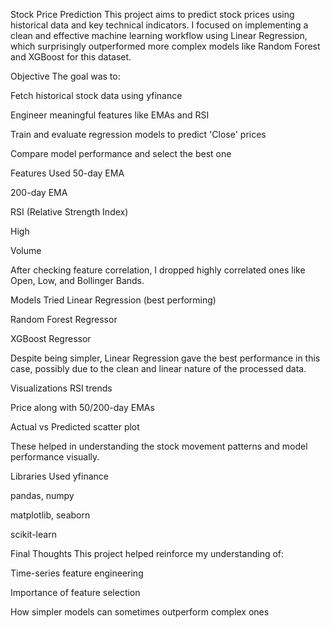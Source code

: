 Stock Price Prediction
This project aims to predict stock prices using historical data and key technical indicators. I focused on implementing a clean and effective machine learning workflow using Linear Regression, which surprisingly outperformed more complex models like Random Forest and XGBoost for this dataset.

Objective
The goal was to:

Fetch historical stock data using yfinance

Engineer meaningful features like EMAs and RSI

Train and evaluate regression models to predict 'Close' prices

Compare model performance and select the best one

Features Used
50-day EMA

200-day EMA

RSI (Relative Strength Index)

High

Volume

After checking feature correlation, I dropped highly correlated ones like Open, Low, and Bollinger Bands.

Models Tried
Linear Regression (best performing)

Random Forest Regressor

XGBoost Regressor

Despite being simpler, Linear Regression gave the best performance in this case, possibly due to the clean and linear nature of the processed data.

Visualizations
RSI trends

Price along with 50/200-day EMAs

Actual vs Predicted scatter plot

These helped in understanding the stock movement patterns and model performance visually.

Libraries Used
yfinance

pandas, numpy

matplotlib, seaborn

scikit-learn

Final Thoughts
This project helped reinforce my understanding of:

Time-series feature engineering

Importance of feature selection

How simpler models can sometimes outperform complex ones
